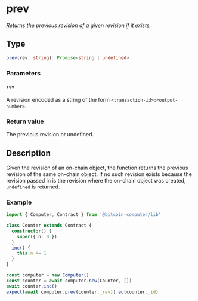 # prev

_Returns the previous revision of a given revision if it exists._

## Type

```ts
prev(rev: string): Promise<string | undefined>
```

### Parameters

#### `rev`

A revision encoded as a string of the form `<transaction-id>:<output-number>`.

### Return value

The previous revision or undefined.

## Description

Given the revision of an on-chain object, the function returns the previous revision of the same on-chain object. If no such revision exists because the revision passed in is the revision where the on-chain object was created, `undefined` is returned.

### Example

```ts
import { Computer, Contract } from '@bitcoin-computer/lib'

class Counter extends Contract {
  constructor() {
    super({ n: 0 })
  }
  inc() {
    this.n += 1
  }
}

const computer = new Computer()
const counter = await computer.new(Counter, [])
await counter.inc()
expect(await computer.prev(counter._rev)).eq(counter._id)
```
